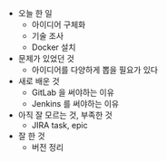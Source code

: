 - 오늘 한 일
    - 아이디어 구체화
    - 기술 조사
    - Docker 설치
- 문제가 있었던 것
    - 아이디어를 다양하게 뽑을 필요가 있다
- 새로 배운 것
    - GitLab 을 써야하는 이유
    - Jenkins 를 써야하는 이유
- 아직 잘 모르는 것, 부족한 것
    - JIRA task, epic
- 잘 한 것
    - 버전 정리


